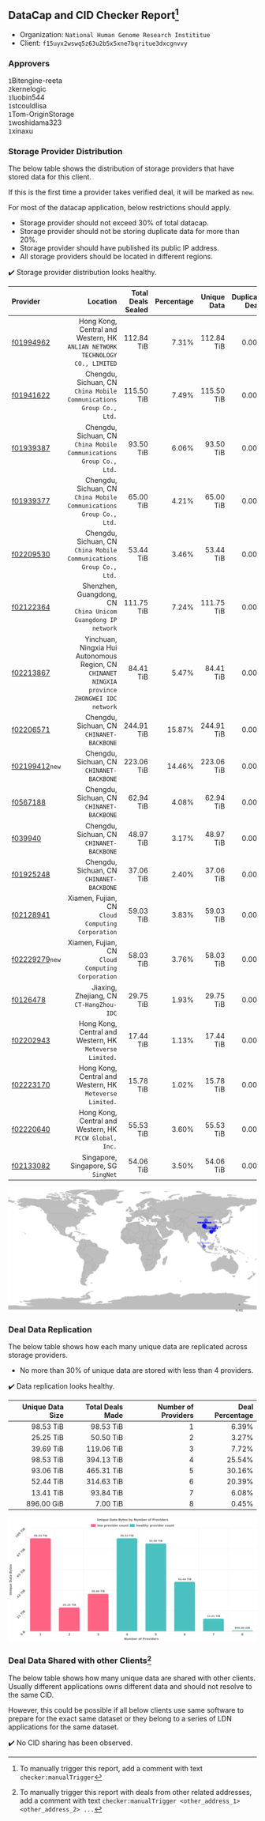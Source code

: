 ## DataCap and CID Checker Report[^1]
 - Organization: `National Human Genome Research Instititue`
 - Client: `f15uyx2wswq5z63u2b5x5xne7bqritue3dxcgnvvy`
### Approvers
`1`Bitengine-reeta<br/>`2`kernelogic<br/>`1`luobin544<br/>`1`stcouldlisa<br/>`1`Tom-OriginStorage<br/>`1`woshidama323<br/>`1`xinaxu

### Storage Provider Distribution
The below table shows the distribution of storage providers that have stored data for this client.

If this is the first time a provider takes verified deal, it will be marked as `new`.

For most of the datacap application, below restrictions should apply.
 - Storage provider should not exceed 30% of total datacap.
 - Storage provider should not be storing duplicate data for more than 20%.
 - Storage provider should have published its public IP address.
 - All storage providers should be located in different regions.

✔️ Storage provider distribution looks healthy.

| Provider                                                    |                                                                                         Location | Total Deals Sealed | Percentage | Unique Data | Duplicate Deals |
| :---------------------------------------------------------- | -----------------------------------------------------------------------------------------------: | -----------------: | ---------: | ----------: | --------------: |
| [f01994962](https://filfox.info/en/address/f01994962)       |                  Hong Kong, Central and Western, HK<br/>`ANLIAN NETWORK TECHNOLOGY CO., LIMITED` |         112.84 TiB |      7.31% |  112.84 TiB |           0.00% |
| [f01941622](https://filfox.info/en/address/f01941622)       |                           Chengdu, Sichuan, CN<br/>`China Mobile Communications Group Co., Ltd.` |         115.50 TiB |      7.49% |  115.50 TiB |           0.00% |
| [f01939387](https://filfox.info/en/address/f01939387)       |                           Chengdu, Sichuan, CN<br/>`China Mobile Communications Group Co., Ltd.` |          93.50 TiB |      6.06% |   93.50 TiB |           0.00% |
| [f01939377](https://filfox.info/en/address/f01939377)       |                           Chengdu, Sichuan, CN<br/>`China Mobile Communications Group Co., Ltd.` |          65.00 TiB |      4.21% |   65.00 TiB |           0.00% |
| [f02209530](https://filfox.info/en/address/f02209530)       |                           Chengdu, Sichuan, CN<br/>`China Mobile Communications Group Co., Ltd.` |          53.44 TiB |      3.46% |   53.44 TiB |           0.00% |
| [f02122364](https://filfox.info/en/address/f02122364)       |                                  Shenzhen, Guangdong, CN<br/>`China Unicom Guangdong IP network` |         111.75 TiB |      7.24% |  111.75 TiB |           0.00% |
| [f02213867](https://filfox.info/en/address/f02213867)       | Yinchuan, Ningxia Hui Autonomous Region, CN<br/>`CHINANET NINGXIA province ZHONGWEI IDC network` |          84.41 TiB |      5.47% |   84.41 TiB |           0.00% |
| [f02206571](https://filfox.info/en/address/f02206571)       |                                                     Chengdu, Sichuan, CN<br/>`CHINANET-BACKBONE` |         244.91 TiB |     15.87% |  244.91 TiB |           0.00% |
| [f02199412](https://filfox.info/en/address/f02199412)`new`  |                                                     Chengdu, Sichuan, CN<br/>`CHINANET-BACKBONE` |         223.06 TiB |     14.46% |  223.06 TiB |           0.00% |
| [f0567188](https://filfox.info/en/address/f0567188)         |                                                     Chengdu, Sichuan, CN<br/>`CHINANET-BACKBONE` |          62.94 TiB |      4.08% |   62.94 TiB |           0.00% |
| [f039940](https://filfox.info/en/address/f039940)           |                                                     Chengdu, Sichuan, CN<br/>`CHINANET-BACKBONE` |          48.97 TiB |      3.17% |   48.97 TiB |           0.00% |
| [f01925248](https://filfox.info/en/address/f01925248)       |                                                     Chengdu, Sichuan, CN<br/>`CHINANET-BACKBONE` |          37.06 TiB |      2.40% |   37.06 TiB |           0.00% |
| [f02128941](https://filfox.info/en/address/f02128941)       |                                             Xiamen, Fujian, CN<br/>`Cloud Computing Corporation` |          59.03 TiB |      3.83% |   59.03 TiB |           0.00% |
| [f02229279](https://filfox.info/en/address/f02229279)`new`  |                                             Xiamen, Fujian, CN<br/>`Cloud Computing Corporation` |          58.03 TiB |      3.76% |   58.03 TiB |           0.00% |
| [f0126478](https://filfox.info/en/address/f0126478)         |                                                      Jiaxing, Zhejiang, CN<br/>`CT-HangZhou-IDC` |          29.75 TiB |      1.93% |   29.75 TiB |           0.00% |
| [f02202943](https://filfox.info/en/address/f02202943)       |                                      Hong Kong, Central and Western, HK<br/>`Meteverse Limited.` |          17.44 TiB |      1.13% |   17.44 TiB |           0.00% |
| [f02223170](https://filfox.info/en/address/f02223170)       |                                      Hong Kong, Central and Western, HK<br/>`Meteverse Limited.` |          15.78 TiB |      1.02% |   15.78 TiB |           0.00% |
| [f02220640](https://filfox.info/en/address/f02220640)       |                                       Hong Kong, Central and Western, HK<br/>`PCCW Global, Inc.` |          55.53 TiB |      3.60% |   55.53 TiB |           0.00% |
| [f02133082](https://filfox.info/en/address/f02133082)       |                                                           Singapore, Singapore, SG<br/>`SingNet` |          54.06 TiB |      3.50% |   54.06 TiB |           0.00% |

<img src="https://raw.githubusercontent.com/data-preservation-programs/filplus-checker-assets/main/filecoin-project/filecoin-plus-large-datasets/issues/1643/1688448878811.png"/>

### Deal Data Replication
The below table shows how each many unique data are replicated across storage providers.

- No more than 30% of unique data are stored with less than 4 providers.

✔️ Data replication looks healthy.

| Unique Data Size | Total Deals Made | Number of Providers | Deal Percentage |
| ---------------: | ---------------: | ------------------: | --------------: |
|        98.53 TiB |        98.53 TiB |                   1 |           6.39% |
|        25.25 TiB |        50.50 TiB |                   2 |           3.27% |
|        39.69 TiB |       119.06 TiB |                   3 |           7.72% |
|        98.53 TiB |       394.13 TiB |                   4 |          25.54% |
|        93.06 TiB |       465.31 TiB |                   5 |          30.16% |
|        52.44 TiB |       314.63 TiB |                   6 |          20.39% |
|        13.41 TiB |        93.84 TiB |                   7 |           6.08% |
|       896.00 GiB |         7.00 TiB |                   8 |           0.45% |

<img src="https://raw.githubusercontent.com/data-preservation-programs/filplus-checker-assets/main/filecoin-project/filecoin-plus-large-datasets/issues/1643/1688448879608.png"/>

### Deal Data Shared with other Clients[^3]
The below table shows how many unique data are shared with other clients.
Usually different applications owns different data and should not resolve to the same CID.

However, this could be possible if all below clients use same software to prepare for the exact same dataset or they belong to a series of LDN applications for the same dataset.

✔️ No CID sharing has been observed.

[^1]: To manually trigger this report, add a comment with text `checker:manualTrigger`

[^2]: Deals from those addresses are combined into this report as they are specified with `checker:manualTrigger`

[^3]: To manually trigger this report with deals from other related addresses, add a comment with text `checker:manualTrigger <other_address_1> <other_address_2> ...`
